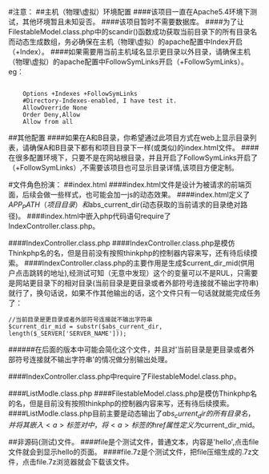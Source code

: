 #注意：
##主机（物理\虚拟）环境配置
####该项目一直在Apache5.4环境下测试，其他环境暂且未知妥否。
####该项目暂时不需要数据库。
####为了让FilestableModel.class.php中的scandir()函数成功获取当前目录下的所有目录名而动态生成数组，务必确保在主机（物理\虚拟）的apache配置中Index开启（+Index）。
####如果需要用当前主机域名显示更目录以外目录，请确保主机（物理\虚拟）的apache配置中FollowSymLinks开启（+FollowSymLinks）。
eg：
<pre><code><Directory /your/root/path/>
    Options +Indexes +FollowSymLinks
    #Directory-Indexes-enabled, I have test it.
    AllowOverride None 
    Order Deny,Allow
    Allow from all
</Directory></code></pre>
##其他配置
####如果在A和B目录，你希望通过此项目方式在web上显示目录列表，请确保A和B目录下都有和项目目录下一样(或类似)的index.html文件。
####在很多配置环境下，只要不是在网站根目录，并且开启了FollowSymLinks开启了（+FollowSymLinks）,不需要该项目也可显示目录详情,该项目方便定制。


#文件角色扮演：
##index.html
####index.html文件是设计为被请求的前端页面，后续会做一些样式，也可能会加一js的动态效果。
####index.html定义了$APP_PATH（项目目录）和$abs_current_dir(动态获取的当前请求的目录绝对路径)。
####index.html中嵌入php代码语句require了IndexController.class.php。

####IndexController.class.php
####IndexController.class.php是模仿Thinkphp名的名，但是目前没有按照thinkphp的控制器内容来写，还有待后续摸索。
####IndexController.class.php的主要作用是生成$current_dir_mid(供用户点击跳转的地址),经测试可知（无意中发现）这个的变量可以不是RUL，只需要是网站更目录下的相对目录(当前目录是更目录或者外部符号连接就不输出字符串)就行了，换句话说，如果不作其他输出的话，这个文件只有一句话就就能完成任务了：

<pre><code>//当前目录是更目录或者外部符号连接就不输出字符串
$current_dir_mid = substr($abs_current_dir, length($_SERVER['SERVER_NAME']));</code></pre>

######在后面的版本中可能会简化这个文件，并且对'当前目录是更目录或者外部符号连接就不输出字符串'的情况做分别输出处理。

####IndexController.class.php中require了FilestableModel.class.php。

####ListModle.class.php
####FilestableModel.class.php是模仿Thinkphp名的名，但是目前没有按照thinkphp的控制器内容来写，还有待后续摸索。
####ListModle.class.php目前主要是动态输出了$abs_current_dir的所有目录名，并将其嵌入<a>标签对中，将<a>标签的href属性定义为$current_dir_mid。

##非源码(测试)文件。
####file是个测试文件，普通文本，内容是'hello',点击file文件就会到显示hello的页面。
####file.7z是个测试文件，把file压缩生成的.7z文件，点击file.7z浏览器就会下载该文件。